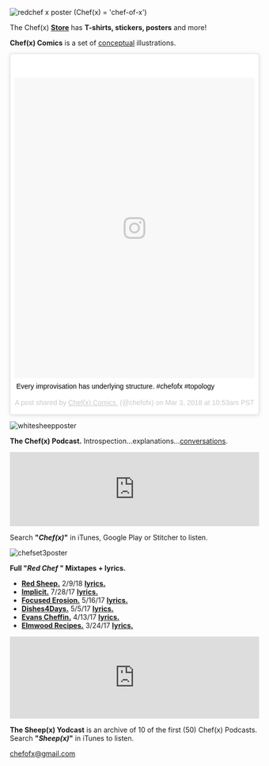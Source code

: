 ![redchef x poster](https://user-images.githubusercontent.com/25256570/39730165-efdd2ee0-5214-11e8-95ce-336c2864a8c8.png)
(Chef(x) = 'chef-of-x')

The Chef(x) **[Store](https://www.redbubble.com/shop/chefofx)** 
has **T-shirts, stickers, posters** and more! 

**Chef(x) Comics** is a set of [conceptual](https://drive.google.com/open?id=1xW_4RJQNrnZvFhNpgHLYCVrIiItlWsm4) illustrations.

<blockquote class="instagram-media" data-instgrm-captioned data-instgrm-permalink="https://www.instagram.com/p/Bf3zCvUBwgp/" data-instgrm-version="8" style=" background:#FFF; border:0; border-radius:3px; box-shadow:0 0 1px 0 rgba(0,0,0,0.5),0 1px 10px 0 rgba(0,0,0,0.15); margin: 1px; max-width:658px; padding:0; width:99.375%; width:-webkit-calc(100% - 2px); width:calc(100% - 2px);"><div style="padding:8px;"> <div style=" background:#F8F8F8; line-height:0; margin-top:40px; padding:62.5% 0; text-align:center; width:100%;"> <div style=" background:url(data:image/png;base64,iVBORw0KGgoAAAANSUhEUgAAACwAAAAsCAMAAAApWqozAAAABGdBTUEAALGPC/xhBQAAAAFzUkdCAK7OHOkAAAAMUExURczMzPf399fX1+bm5mzY9AMAAADiSURBVDjLvZXbEsMgCES5/P8/t9FuRVCRmU73JWlzosgSIIZURCjo/ad+EQJJB4Hv8BFt+IDpQoCx1wjOSBFhh2XssxEIYn3ulI/6MNReE07UIWJEv8UEOWDS88LY97kqyTliJKKtuYBbruAyVh5wOHiXmpi5we58Ek028czwyuQdLKPG1Bkb4NnM+VeAnfHqn1k4+GPT6uGQcvu2h2OVuIf/gWUFyy8OWEpdyZSa3aVCqpVoVvzZZ2VTnn2wU8qzVjDDetO90GSy9mVLqtgYSy231MxrY6I2gGqjrTY0L8fxCxfCBbhWrsYYAAAAAElFTkSuQmCC); display:block; height:44px; margin:0 auto -44px; position:relative; top:-22px; width:44px;"></div></div> <p style=" margin:8px 0 0 0; padding:0 4px;"> <a href="https://www.instagram.com/p/Bf3zCvUBwgp/" style=" color:#000; font-family:Arial,sans-serif; font-size:14px; font-style:normal; font-weight:normal; line-height:17px; text-decoration:none; word-wrap:break-word;" target="_blank">Every improvisation has underlying structure. #chefofx #topology</a></p> <p style=" color:#c9c8cd; font-family:Arial,sans-serif; font-size:14px; line-height:17px; margin-bottom:0; margin-top:8px; overflow:hidden; padding:8px 0 7px; text-align:center; text-overflow:ellipsis; white-space:nowrap;">A post shared by <a href="https://www.instagram.com/chefofx/" style=" color:#c9c8cd; font-family:Arial,sans-serif; font-size:14px; font-style:normal; font-weight:normal; line-height:17px;" target="_blank"> Chef(x) Comics.</a> (@chefofx) on <time style=" font-family:Arial,sans-serif; font-size:14px; line-height:17px;" datetime="2018-03-03T18:53:43+00:00">Mar 3, 2018 at 10:53am PST</time></p></div></blockquote> <script async defer src="//www.instagram.com/embed.js"></script>

![whitesheepposter](https://user-images.githubusercontent.com/25256570/39098511-d556178a-4620-11e8-8b39-ca2486be8e55.png)

**The Chef(x) Podcast.** Introspection...explanations...[conversations](https://drive.google.com/open?id=1xFDuPz7o5kMe-fPK4tK6XE4HvhEHOSNB).

<iframe width="100%" height="150" src="https://www.youtube.com/embed/znsm-AFUwCk" frameborder="0" allow="autoplay; encrypted-media" allowfullscreen></iframe>

Search **"*Chef(x)*"** in iTunes, Google Play or Stitcher to listen.

![chefset3poster](https://user-images.githubusercontent.com/25256570/39135171-33733242-46cd-11e8-8273-073eb57f7419.png)

**Full "*Red Chef* " Mixtapes + lyrics.**

- **[Red Sheep.](https://soundcloud.com/redchef/sets/red-sheep/s-SK4K5)** 2/9/18 **[lyrics.](https://drive.google.com/open?id=1L0DXyAscYHFnqYgvJ5aMnPRHvZZo1k9Z)**
- **[Implicit.](https://soundcloud.com/redchef/sets/implicit/s-tvWII)** 7/28/17 **[lyrics.](https://drive.google.com/open?id=0B1Ol8fuZMTCWam4zdm5sbFlvRUU)** 
- **[Focused Erosion.](https://soundcloud.com/redchef/sets/focused-erosion/s-pihsw)** 5/16/17 **[lyrics.](https://drive.google.com/open?id=0B1Ol8fuZMTCWWVNQdXd2ZndiaDA)** 
- **[Dishes4Days.](https://soundcloud.com/redchef/sets/dishes4days/s-NY0Mc)** 5/5/17 **[lyrics.](https://drive.google.com/open?id=0B1Ol8fuZMTCWc09Yb2tRZndleVE)** 
- **[Evans Cheffin.](https://soundcloud.com/redchef/sets/evans-cheffin/s-5ctrP)** 4/13/17 **[lyrics.](https://drive.google.com/open?id=0B1Ol8fuZMTCWWS1OUHptcEN4aWM)** 
- **[Elmwood Recipes.](https://soundcloud.com/redchef/sets/elmwood-recipes/s-4d0MH)** 3/24/17 **[lyrics.](https://drive.google.com/open?id=0B1Ol8fuZMTCWaldOV2ZYYVlyRlk)**

<iframe width="100%" height="166" scrolling="no" frameborder="no" allow="autoplay" src="https://w.soundcloud.com/player/?url=https%3A//api.soundcloud.com/tracks/398136147&color=%23ff5500&auto_play=false&hide_related=false&show_comments=true&show_user=true&show_reposts=false&show_teaser=true"></iframe>

**The Sheep(x) Yodcast** is an archive of 10 of the first (50) Chef(x) Podcasts. Search **"*Sheep(x)*"** in iTunes to listen. 

chefofx@gmail.com
